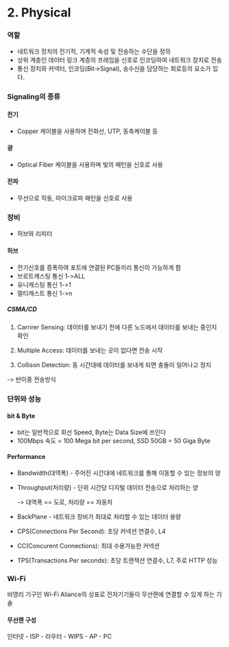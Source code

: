 # 2. Physical

### 역할

- 네트워크 장치의 전기적, 기계적 속성 및 전송하는 수단을 정의
- 상위 계층인 데이터 링크 계층의 프레임을 신호로 인코딩하여 네트워크 장치로 전송
- 통신 장치와 커넥터, 인코딩(Bit->Signal), 송수신을 담당하는 회로등의 요소가 있다.

### Signaling의 종류

#### 전기

- Copper 케이블을 사용하며 전화선, UTP, 동축케이블 등

#### 광

- Optical Fiber 케이블을 사용하며 빛의 패턴을 신호로 사용

#### 전파

- 무선으로 작동, 마이크로파 패턴을 신호로 사용



### 장비

- 허브와 리피터

#### 허브

- 전기신호를 증폭하여 포트에 연결된 PC들끼리 통신이 가능하게 함
- 브로트캐스팅 통신 1->ALL
- 유니캐스팅 통신 1->1
- 멀티캐스트 통신 1->n



##### CSMA/CD

1. Carrirer Sensing: 데이터를 보내기 전에 다른 노드에서 데이터를 보내는 중인지 확인

2. Multiple Access: 데이터를 보내는 곳이 없다면 전송 시작
3.  Collison Detection: 동 시간대에 데이터를 보내게 되면 충돌이 일어나고 정지

-> 반이중 전송방식



### 단위와 성능

#### bit & Byte

- bit는 일반적으로 회선 Speed, Byte는 Data Size에 쓰인다
- 100Mbps 속도 = 100 Mega bit per second, SSD 50GB = 50 Giga Byte

#### Performance

- Bandwidth(대역폭) - 주어진 시간대에 네트워크를 통해 이동할 수 있는 정보의 양

- Throughput(처리량) - 단위 시간당 디지털 데이터 전송으로 처리하는 양

  -> 대역폭 == 도로, 처리량 == 자동차

- BackPlane - 네트워크 장비가 최대로 처리할 수 있는 데이터 용량

- CPS(Connections Per Second): 초당 커넥션 연결수, L4

- CC(Concurent Connections): 최대 수용가능한 커넥션

- TPS(Transactions Per seconds):  초당 트랜잭션 연결수, L7, 주로 HTTP 성능



### Wi-Fi

비영리 기구인 Wi-Fi Aliance의 상표로 전자기기들이 무선랜에 연결할 수 있게 하는 기술

#### 무선랜 구성

인터넷 - ISP - 라우터 - WIPS - AP - PC